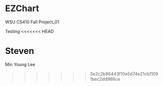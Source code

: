 # EZChart

WSU CS410 Fall Project_01

Testing
<<<<<<< HEAD

Steven
=======
Min Young Lee
>>>>>>> 3e2c2b86443f10e5d74e21cb11091bec2dd986ce
